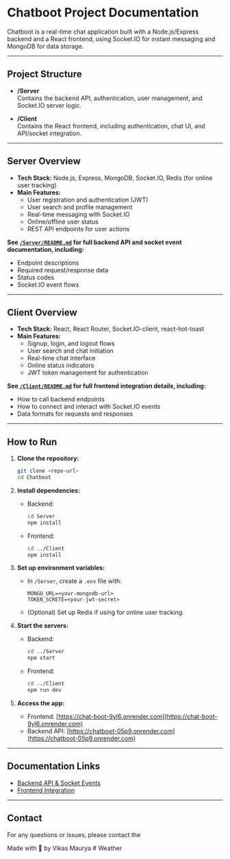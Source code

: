 # Chatboot Project Documentation

Chatboot is a real-time chat application built with a Node.js/Express backend and a React frontend, using Socket.IO for instant messaging and MongoDB for data storage.

---

## Project Structure

- **/Server**  
  Contains the backend API, authentication, user management, and Socket.IO server logic.

- **/Client**  
  Contains the React frontend, including authentication, chat UI, and API/socket integration.

---

## Server Overview

- **Tech Stack:** Node.js, Express, MongoDB, Socket.IO, Redis (for online user tracking)
- **Main Features:**
  - User registration and authentication (JWT)
  - User search and profile management
  - Real-time messaging with Socket.IO
  - Online/offline user status
  - REST API endpoints for user actions

**See [`/Server/README.md`](./Server/README.md) for full backend API and socket event documentation, including:**
- Endpoint descriptions
- Required request/response data
- Status codes
- Socket.IO event flows

---

## Client Overview

- **Tech Stack:** React, React Router, Socket.IO-client, react-hot-toast
- **Main Features:**
  - Signup, login, and logout flows
  - User search and chat initiation
  - Real-time chat interface
  - Online status indicators
  - JWT token management for authentication

**See [`/Client/README.md`](./Client/README.md) for full frontend integration details, including:**
- How to call backend endpoints
- How to connect and interact with Socket.IO events
- Data formats for requests and responses

---

## How to Run

1. **Clone the repository:**
    ```sh
    git clone <repo-url>
    cd Chatboot
    ```

2. **Install dependencies:**
    - Backend:
      ```sh
      cd Server
      npm install
      ```
    - Frontend:
      ```sh
      cd ../Client
      npm install
      ```

3. **Set up environment variables:**
    - In `/Server`, create a `.env` file with:
      ```
      MONGO_URL=<your-mongodb-url>
      TOKEN_SCRETE=<your-jwt-secret>
      ```
    - (Optional) Set up Redis if using for online user tracking.

4. **Start the servers:**
    - Backend:
      ```sh
      cd ../Server
      npm start
      ```
    - Frontend:
      ```sh
      cd ../Client
      npm run dev
      ```

5. **Access the app:**
    - Frontend: [https://chat-boot-9yl6.onrender.com](https://chat-boot-9yl6.onrender.com)
    - Backend API: [https://chatboot-05p9.onrender.com](https://chatboot-05p9.onrender.com)

---

## Documentation Links

- [Backend API & Socket Events](./Server/README.md)
- [Frontend Integration](./Client/README.md)

---

## Contact

For any questions or issues, please contact the

Made with 🚩 by Vikas Maurya
#   W e a t h e r  
 